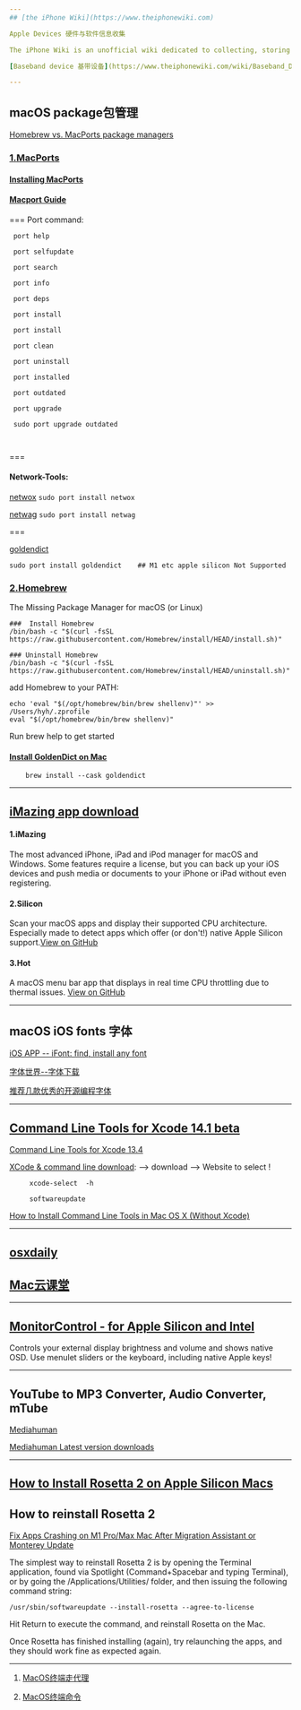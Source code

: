 ```yaml
---
## [the iPhone Wiki](https://www.theiphonewiki.com)

Apple Devices 硬件与软件信息收集

The iPhone Wiki is an unofficial wiki dedicated to collecting, storing and providing information on the internals of Apple's amazing iDevices. We hope to pass this information on to the next generation of hackers so that they can go forth into their forebears' footsteps and break the ridiculous bonds Apple has put on their amazing mobile devices.

[Baseband device 基带设备](https://www.theiphonewiki.com/wiki/Baseband_Device)

---
```

## macOS package包管理

[Homebrew vs. MacPorts package managers](https://www.scivision.dev/homebrew-macports-fink/)

### [1.MacPorts](https://www.macports.org/)

#### [Installing MacPorts](https://www.macports.org/install.php)

#### [Macport Guide](https://guide.macports.org/)

===
Port command: 
```
 port help
 
 port selfupdate
 
 port search
 
 port info
 
 port deps
 
 port install
 
 port install
 
 port clean
 
 port uninstall
 
 port installed
 
 port outdated
 
 port upgrade
 
 sudo port upgrade outdated
 
 
```
===

#### Network-Tools:

[netwox](https://ports.macports.org/port/netwox/) ` sudo port install netwox `

[netwag](https://ports.macports.org/port/netwag/)  ` sudo port install netwag `

===

[goldendict](https://ports.macports.org/port/goldendict/)

`sudo port install goldendict    ## M1 etc apple silicon Not Supported`
        
### [2.Homebrew](https://brew.sh)

The Missing Package Manager for macOS (or Linux)
```
###  Install Homebrew
/bin/bash -c "$(curl -fsSL https://raw.githubusercontent.com/Homebrew/install/HEAD/install.sh)"

### Uninstall Homebrew
/bin/bash -c "$(curl -fsSL https://raw.githubusercontent.com/Homebrew/install/HEAD/uninstall.sh)"
```
add Homebrew to your PATH:

    echo 'eval "$(/opt/homebrew/bin/brew shellenv)"' >> /Users/hyh/.zprofile
    eval "$(/opt/homebrew/bin/brew shellenv)"
    
Run brew help to get started

#### [Install GoldenDict on Mac](https://brewinstall.org/install-goldendict-mac-osx/)

        brew install --cask goldendict

---
## [iMazing app download](https://imazing.com/downloads)

#### 1.iMazing

The most advanced iPhone, iPad and iPod manager for macOS and Windows. Some features require a license, but you can back up your iOS devices and push media or documents to your iPhone or iPad without even registering.

#### 2.Silicon

Scan your macOS apps and display their supported CPU architecture. Especially made to detect apps which offer (or don't!) native Apple Silicon support.[View on GitHub](https://github.com/DigiDNA/Silicon)

#### 3.Hot

A macOS menu bar app that displays in real time CPU throttling due to thermal issues. [View on GitHub](https://github.com/macmade/Hot)


---
## macOS iOS fonts 字体

[iOS APP -- iFont: find, install any font](https://apps.apple.com/us/app/ifont-find-install-any-font/id1173222289)

[字体世界--字体下载](https://freefonts.top/)

[推荐几款优秀的开源编程字体](https://blog.csdn.net/gaowencheng01/article/details/110295853?spm=1001.2101.3001.6661.1&utm_medium=distribute.pc_relevant_t0.none-task-blog-2%7Edefault%7ECTRLIST%7Edefault-1-110295853-blog-103303665.pc_relevant_multi_platform_whitelistv3&depth_1-utm_source=distribute.pc_relevant_t0.none-task-blog-2%7Edefault%7ECTRLIST%7Edefault-1-110295853-blog-103303665.pc_relevant_multi_platform_whitelistv3&utm_relevant_index=1)

---
## [Command Line Tools for Xcode 14.1 beta](https://developer.apple.com/download/all/?q=Xcode)

   [Command Line Tools for Xcode 13.4](https://download.developer.apple.com/Developer_Tools/Command_Line_Tools_for_Xcode_13.4/Command_Line_Tools_for_Xcode_13.4.dmg)
   
   [XCode & command line download](https://developer.apple.com/xcode/): --> download --> Website to select !
   
   
         xcode-select  -h
         
         softwareupdate 
  
[How to Install Command Line Tools in Mac OS X (Without Xcode)](https://osxdaily.com/2014/02/12/install-command-line-tools-mac-os-x/)
  
---
## [osxdaily](https://osxdaily.com)

## [Mac云课堂 ](https://www.youtube.com/channel/UCGHCIkfEHaKT7zsq8wzqeOQ)

---
## [MonitorControl - for Apple Silicon and Intel](https://github.com/MonitorControl/MonitorControl)

Controls your external display brightness and volume and shows native OSD. Use menulet sliders or the keyboard, including native Apple keys!


---
##  YouTube to MP3 Converter, Audio Converter,  mTube

[Mediahuman](https://www.mediahuman.com/)

[Mediahuman Latest version downloads](https://www.mediahuman.com/download.html)

---
## [How to Install Rosetta 2 on Apple Silicon Macs](https://osxdaily.com/2020/12/04/how-install-rosetta-2-apple-silicon-mac/)

##  How to reinstall Rosetta 2

[Fix Apps Crashing on M1 Pro/Max Mac After Migration Assistant or Monterey Update](https://osxdaily.com/2021/11/08/fix-app-crashing-apple-silicon-mac/)

The simplest way to reinstall Rosetta 2 is by opening the Terminal application, found via Spotlight (Command+Spacebar and typing Terminal), or by going the /Applications/Utilities/ folder, and then issuing the following command string:

    /usr/sbin/softwareupdate --install-rosetta --agree-to-license

Hit Return to execute the command, and reinstall Rosetta on the Mac.

Once Rosetta has finished installing (again), try relaunching the apps, and they should work fine as expected again.

---
 1.  [MacOS终端走代理](https://github.com/mrdulin/blog/issues/18)
 
 2.  [MacOS终端命令](https://github.com/qLzhu/macCommand)
